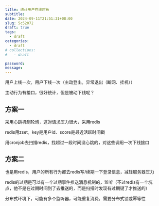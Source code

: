 ```yaml
---
title: 统计用户在线时长
subtitle:
date: 2024-09-11T21:51:31+08:00
slug: 5c52072
draft: true
tags:
  - draft
categories:
  - draft
# collections:
#   - draft

password:
message:
---
```

用户上线一次，用户下线一次（主动登出，异常退出（断网、挂机））

主动行为有接口，很好统计，但是被动下线呢？

## 方案一

采用心跳机制轮询，这对请求压力很大，采用redis

redis用zset，key是用户id、score是最近活跃时间戳

用cronjob去扫描redis，找超过一段时间没心跳的，对这些调用一次下线接口

## 方案二

也是用redis，用户的所有行为都去redis写/续期一下登录信息，减轻服务器压力

redis的过期是可以有一个过期事件推送消息机制的，监听（不过redis有一个坑点，他不是在过期时间到了去推送的，而是扫描时发现有过期键了才推送的）

分布式环境下，可能有多个监听器，可能重复消费，需要分布式锁或幂等性
